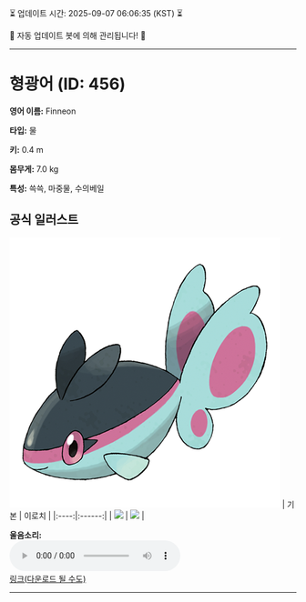 
⏳ 업데이트 시간: 2025-09-07 06:06:35 (KST) ⏳

🤖 자동 업데이트 봇에 의해 관리됩니다! 🤖

---

# 형광어 (ID: 456)
**영어 이름:** Finneon

**타입:** 물

**키:** 0.4 m

**몸무게:** 7.0 kg

**특성:** 쓱쓱, 마중물, 수의베일

## 공식 일러스트
![](https://raw.githubusercontent.com/PokeAPI/sprites/master/sprites/pokemon/other/official-artwork/456.png)
| 기본 | 이로치 |
|:----:|:------:|
| <img src="http://play.pokemonshowdown.com/sprites/ani/finneon.gif" width="200"> | <img src="http://play.pokemonshowdown.com/sprites/ani-shiny/finneon.gif" width="200"> |

**울음소리:**<br><audio controls src="https://raw.githubusercontent.com/PokeAPI/cries/main/cries/pokemon/latest/456.ogg"></audio><br> [링크(다운로드 될 수도)](https://raw.githubusercontent.com/PokeAPI/cries/main/cries/pokemon/latest/456.ogg)


---
